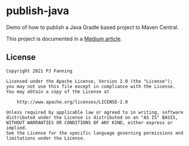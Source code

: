 # publish-java
Demo of how to publish a Java Gradle based project to Maven Central.

This project is documented in a [Medium article](https://medium.com/@pjfanning/publishing-your-first-open-source-library-with-gradle-50bd0b1cd3af).

## License

```
Copyright 2021 PJ Fanning

Licensed under the Apache License, Version 2.0 (the "License");
you may not use this file except in compliance with the License.
You may obtain a copy of the License at

    http://www.apache.org/licenses/LICENSE-2.0

Unless required by applicable law or agreed to in writing, software
distributed under the License is distributed on an "AS IS" BASIS,
WITHOUT WARRANTIES OR CONDITIONS OF ANY KIND, either express or implied.
See the License for the specific language governing permissions and
limitations under the License.
```

